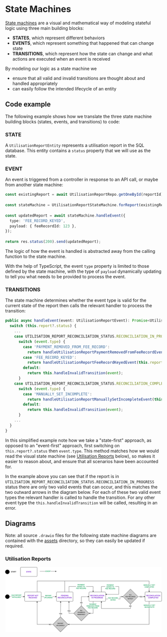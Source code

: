 # State Machines

[State machines](https://en.wikipedia.org/wiki/Finite-state_machine) are a visual and mathematical way of modeling stateful logic using three main building blocks:

- **STATES**, which represent different behaviors
- **EVENTS**, which represent something that happened that can change state
- **TRANSITIONS**, which represent how the state can change and what actions are executed when an event is received

By modeling our logic as a state machine we

- ensure that all valid and invalid transitions are thought about and handled appropriately
- can easily follow the intended lifecycle of an entity

## Code example

The following example shows how we translate the three state machine building blocks (states, events, and transitions) to code:

### STATE

A `UtilisationReportEntity` represents a utilisation report in the SQL database. This entity contains a `status` property that we will use as the state.

### EVENT

An event is triggered from a controller in response to an API call, or maybe from another state machine:

```typescript
const existingReport = await UtilisationReportRepo.getOneById(reportId);

const stateMachine = UtilisationReportStateMachine.forReport(existingReport);

const updatedReport = await stateMachine.handleEvent({
  type: 'FEE_RECORD_KEYED',
  payload: { feeRecordId: 123 },
});

return res.status(200).send(updatedReport);
```

The logic of how the event is handled is abstracted away from the calling function to the state machine.

With the help of TypeScript, the event `type` property is limited to those defined by the state machine, with the type of `payload` dynamically updating to tell you what needs to be provided to process the event.

### TRANSITIONS

The state machine determines whether the event type is valid for the current state of the report then calls the relevant handler to process the transition:

```typescript
public async handleEvent(event: UtilisationReportEvent): Promise<UtilisationReportEntity> {
  switch (this.report?.status) {
    ...
    case UTILISATION_REPORT_RECONCILIATION_STATUS.RECONCILIATION_IN_PROGRESS:
      switch (event.type) {
        case 'PAYMENT_REMOVED_FROM_FEE_RECORD':
          return handleUtilisationReportPaymentRemovedFromFeeRecordEvent(this.report, event.payload);
        case 'FEE_RECORD_KEYED':
          return handleUtilisationReportFeeRecordKeyedEvent(this.report, event.payload);
        default:
          return this.handleInvalidTransition(event);
      }
    case UTILISATION_REPORT_RECONCILIATION_STATUS.RECONCILIATION_COMPLETED:
      switch (event.type) {
        case 'MANUALLY_SET_INCOMPLETE':
          return handleUtilisationReportManuallySetIncompleteEvent(this.report);
        default:
          return this.handleInvalidTransition(event);
      }
    ...
  }
}
```

In this simplified example note how we take a "state-first" approach, as opposed to an "event-first" approach, first switching on `this.report?.status` then `event.type`. This method matches how we would read the visual state machine (see [Utilisation Reports](#utilisation-reports) below), so makes it easier to reason about, and ensure that all scenarios have been accounted for.

In the example above you can see that if the report is in `UTILISATION_REPORT_RECONCILIATION_STATUS.RECONCILIATION_IN_PROGRESS` status there are only two valid events that can occur, and this matches the two outward arrows in the diagram below. For each of these two valid event types the relevant handler is called to handle the transition. For any other event type the `this.handleInvalidTransition` will be called, resulting in an error.

## Diagrams

Note: all source `.drawio` files for the following state machine diagrams are contained with the [assets](./assets) directory, so they can easily be updated if required.

### Utilisation Reports

![utilisation report state machine](./assets/utilisation-report-state-machine.png)
